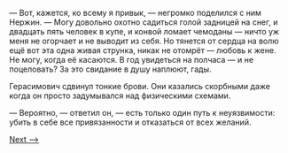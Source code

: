 — Вот, кажется, ко всему я привык, — негромко поделился с ним Нержин. — Могу довольно охотно садиться голой задницей на снег, и двадцать пять человек в купе, и конвой ломает чемоданы — ничто уж меня не огорчает и не выводит из себя. Но тянется от сердца на волю ещё вот эта одна живая струнка, никак не отомрёт — любовь к жене. Не могу, когда её касаются. В год увидеться на полчаса — и не поцеловать? За это свидание в душу наплюют, гады.

Герасимович сдвинул тонкие брови. Они казались скорбными даже когда он просто задумывался над физическими схемами.

— Вероятно, — ответил он, — есть только один путь к неуязвимости: убить в себе все привязанности и отказаться от всех желаний.

[Next -->](https://github.com/AdamSkywalker/literature/blob/master/citations/ru/%D0%A1%D0%BE%D0%BB%D0%B6%D0%B5%D0%BD%D0%B8%D1%86%D1%8B%D0%BD/%D0%92%20%D0%BA%D1%80%D1%83%D0%B3%D0%B5%20%D0%BF%D0%B5%D1%80%D0%B2%D0%BE%D0%BC/15%20-%20%D0%95%D0%B4%D0%B8%D0%BD%D1%81%D1%82%D0%B2%D0%B5%D0%BD%D0%BD%D0%B0%D1%8F%20%D0%B6%D0%B8%D0%B7%D0%BD%D1%8C.md)